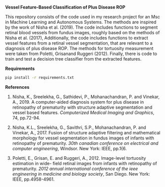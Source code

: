 **Vessel Feature-Based Classification of Plus Disease ROP**

This repository consists of the code used in my research project for an Msc in Machine Learning 
and Autonomous Systems. 
The methods are inspired by the work of Nisha et al. (2019). The code includes functions to segment
retinal blood vessels from fundus images, roughly based on the methods of Nisha et al. (2017), 
Additionally, the code includes functions to extract vessel features from a retinal vessel 
segmentation, that are relevant to a diagnosis of plus disease ROP. The methods for tortuosity 
measurement were taken from Poletti, Grisanand Ruggeri (2012). Finally, there is code to train
and test a decision tree classifier from the extracted features.

**Requirements**
```bash
pip install -r requirements.txt
```
**References**

1) Nisha, K., Sreelekha, G., Sathidevi, P., Mohanachandran, P. and Vinekar, A., 2019. A
computer-aided diagnosis system for plus disease in retinopathy of prematurity with
structure adaptive segmentation and vessel based features. _Computerized Medical Imaging
and Graphics_, 74, pp.72-94.

2) Nisha, K.L., Sreelekha, G., Savithri, S.P., Mohanachandran, P. and Vinekar, A., 2017.
Fusion of structure adaptive filtering and mathematical morphology for vessel segmentation
in fundus images of infants with retinopathy of prematurity. _30th canadian
conference on electrical and computer engineering_, Windsor. New York: IEEE, pp.1{6.

3) Poletti, E., Grisan, E. and Ruggeri, A., 2012. Image-level tortuosity estimation in wide-
field retinal images from infants with retinopathy of prematurity. _2012 annual international
conference of the ieee engineering in medicine and biology society_, San Diego.
New York: IEEE, pp.4958-4961.